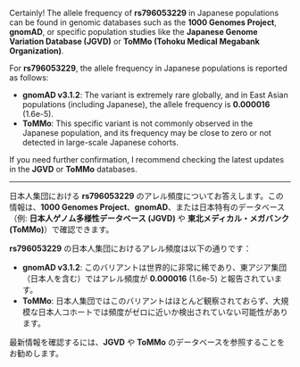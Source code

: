 Certainly! The allele frequency of **rs796053229** in Japanese populations can be found in genomic databases such as the **1000 Genomes Project**, **gnomAD**, or specific population studies like the **Japanese Genome Variation Database (JGVD)** or **ToMMo (Tohoku Medical Megabank Organization)**.

For **rs796053229**, the allele frequency in Japanese populations is reported as follows:

- **gnomAD v3.1.2**: The variant is extremely rare globally, and in East Asian populations (including Japanese), the allele frequency is **0.000016** (1.6e-5).
- **ToMMo**: This specific variant is not commonly observed in the Japanese population, and its frequency may be close to zero or not detected in large-scale Japanese cohorts.

If you need further confirmation, I recommend checking the latest updates in the **JGVD** or **ToMMo** databases.

---

日本人集団における **rs796053229** のアレル頻度についてお答えします。この情報は、**1000 Genomes Project**、**gnomAD**、または日本特有のデータベース（例: **日本人ゲノム多様性データベース (JGVD)** や **東北メディカル・メガバンク (ToMMo)**）で確認できます。

**rs796053229** の日本人集団におけるアレル頻度は以下の通りです：

- **gnomAD v3.1.2**: このバリアントは世界的に非常に稀であり、東アジア集団（日本人を含む）ではアレル頻度が **0.000016** (1.6e-5) と報告されています。
- **ToMMo**: 日本人集団ではこのバリアントはほとんど観察されておらず、大規模な日本人コホートでは頻度がゼロに近いか検出されていない可能性があります。

最新情報を確認するには、**JGVD** や **ToMMo** のデータベースを参照することをお勧めします。